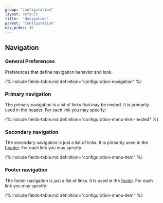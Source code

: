 ```yaml
---
group: "configuration"
layout: default
title:  "Navigation"
parent: "Configuration"
nav_order: 10
---
```


## Navigation

### General Preferences

Preferences that define navigation behavior and look.

{% include fields-table.md definition="configuration-navigation" %}


### Primary navigation

The primary navigation is a ist of links that may be nested. It is primarily used in the [header](../information-design-templates/components-and-containers-header.md). For each link you may specify:

{% include fields-table.md definition="configuration-menu-item-nested" %}

### Secondary navigation

The secondary navigation is just a list of links. It is primarily used in the [header](../information-design-templates/components-and-containers-header.md). For each link you may specify:

{% include fields-table.md definition="configuration-menu-item" %}

### Footer navigation

The footer navigation is just a list of links. It is used in the [footer](../information-design-templates/components-and-containers-footer.md). For each link you may specify:

{% include fields-table.md definition="configuration-menu-item" %}
